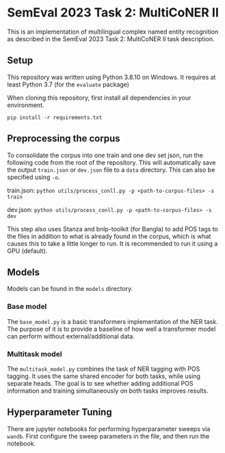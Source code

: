 # SemEval 2023 Task 2: MultiCoNER II
This is an implementation of multilingual complex named entity recognition as described in the SemEval 2023 Task 2: MultiCoNER II task description.

## Setup
This repository was written using Python 3.8.10 on Windows. It requires at least Python 3.7 (for the `evaluate` package)

When cloning this repository, first install all dependencies in your environment.

`pip install -r requirements.txt`

## Preprocessing the corpus
To consolidate the corpus into one train and one dev set json, run the following code from the root of the repository. This will automatically save the output `train.json` or `dev.json` file to a `data` directory. This can also be specified using `-o`.

train.json: `python utils/process_conll.py -p <path-to-corpus-files> -s train`

dev.json:   `python utils/process_conll.py -p <path-to-corpus-files> -s dev`

This step also uses Stanza and bnlp-toolkit (for Bangla) to add POS tags to the files in addition to what is already found in the corpus, which is what causes this to take a little longer to run. It is recommended to run it using a GPU (default).

## Models
Models can be found in the `models` directory.

### Base model
The `base_model.py` is a basic transformers implementation of the NER task. The purpose of it is to provide a baseline of how well a transformer model can perform without external/additional data.

### Multitask model
The `multitask_model.py` combines the task of NER tagging with POS tagging. It uses the same shared encoder for both tasks, while using separate heads. The goal is to see whether adding additional POS information and training simultaneously on both tasks improves results.

## Hyperparameter Tuning
There are jupyter notebooks for performing hyperparameter sweeps via `wandb`. First configure the sweep parameters in the file, and then run the notebook.